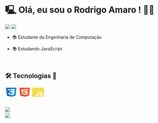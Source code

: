 <h1>🖳 Olá, eu sou o Rodrigo Amaro ! 👋🏼 </h1>

<div> 
  <a href="mailto:rodrigo.amaro.ads@gmail.com"><img src="https://img.shields.io/badge/-Gmail-%23333?style=for-the-badge&logo=gmail&logoColor=red" target="_blank"></a>
  <a href="https://www.linkedin.com/in/rodrigoamaroo/" target="_blank"><img src="https://img.shields.io/badge/-LinkedIn-%230077B5?style=for-the-badge&logo=linkedin&logoColor=white" target="_blank"></a> 
  <br>
</div>

  - <p> 📚  Estudante da Engenharia de Computação </p>
  - <p> 📚  Estudando JavaScript </p>
<br>

  <h2> 🛠️ Tecnologias 📎 </h2>
  <div style="display: inline_block">
    <img align="center" alt="Rodrigo-CSS" height="30" width="40" src="https://raw.githubusercontent.com/devicons/devicon/master/icons/css3/css3-original.svg">
    <img align="center" alt="Rodrigo-HTML" height="30" width="40" src="https://raw.githubusercontent.com/devicons/devicon/master/icons/html5/html5-original.svg">
    <img align="center" alt="Rodrigo-Js" height="30" width="40" src="https://raw.githubusercontent.com/devicons/devicon/master/icons/javascript/javascript-plain.svg">
  </div>
 <br><br>
 
<div>
  <a href="https://github.com/RoodrigoAmaro">
   <img  src="https://github-readme-stats.vercel.app/api?username=RoodrigoAmaro&show_icons=true&theme=tokyonight"/> 
    <br>
   <img width="470em"  src="https://github-readme-stats.vercel.app/api/top-langs/?username=RoodrigoAmaro&hide_progress=true"/>
</div>






